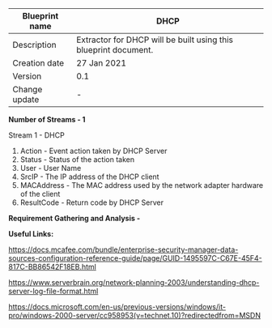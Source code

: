 Blueprint name            | DHCP                                                            |
| ----------------------- | --------------------------------------------------------------- |
| Description             | Extractor for DHCP will be built using this blueprint document. |
| Creation date | 27 Jan 2021                                                     |
| Version                   | 0.1                                                         |
| Change update             |   -                                                             |

**Number of Streams - 1**

Stream 1 - DHCP

1. Action - Event action taken by DHCP Server
2. Status - Status of the action taken
3. User - User Name
4. SrcIP - The IP address of the DHCP client
5. MACAddress - The MAC address used by the network adapter hardware of the client
6. ResultCode - Return code by DHCP Server

**Requirement Gathering and Analysis -** 

**Useful Links:**

https://docs.mcafee.com/bundle/enterprise-security-manager-data-sources-configuration-reference-guide/page/GUID-1495597C-C67E-45F4-817C-BB86542F18EB.html 

https://www.serverbrain.org/network-planning-2003/understanding-dhcp-server-log-file-format.html 

https://docs.microsoft.com/en-us/previous-versions/windows/it-pro/windows-2000-server/cc958953(v=technet.10)?redirectedfrom=MSDN 
